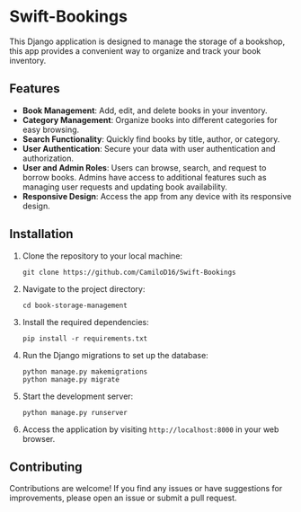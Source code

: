 # Swift-Bookings

This Django application is designed to manage the storage of a bookshop, this app provides a convenient way to organize and track your book inventory.

## Features

- **Book Management**: Add, edit, and delete books in your inventory.
- **Category Management**: Organize books into different categories for easy browsing.
- **Search Functionality**: Quickly find books by title, author, or category.
- **User Authentication**: Secure your data with user authentication and authorization.
- **User and Admin Roles**: Users can browse, search, and request to borrow books. Admins have access to additional features such as managing user requests and updating book availability.
- **Responsive Design**: Access the app from any device with its responsive design.

## Installation

1. Clone the repository to your local machine:

    ```
    git clone https://github.com/CamiloD16/Swift-Bookings
    ```

2. Navigate to the project directory:

    ```
    cd book-storage-management
    ```

3. Install the required dependencies:

    ```
    pip install -r requirements.txt
    ```

4. Run the Django migrations to set up the database:

    ```
    python manage.py makemigrations
    python manage.py migrate
    ```

5. Start the development server:

    ```
    python manage.py runserver
    ```

6. Access the application by visiting `http://localhost:8000` in your web browser.

## Contributing

Contributions are welcome! If you find any issues or have suggestions for improvements, please open an issue or submit a pull request.